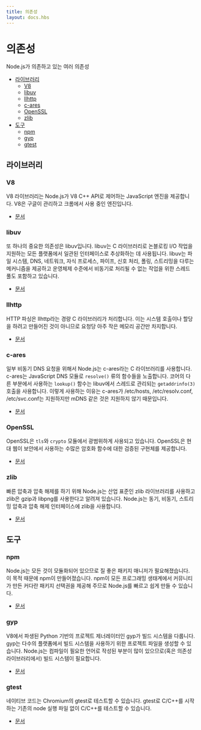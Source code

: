 ```yaml
---
title: 의존성
layout: docs.hbs
---
```


<!--
# Dependencies

There are several dependencies that Node.js relies on to work the way it does.

* [Libraries](#Libraries)
  * [V8](#V8)
  * [libuv](#libuv)
  * [llhttp](#llhttp)
  * [c-ares](#c-ares)
  * [OpenSSL](#OpenSSL)
  * [zlib](#zlib)
* [Tools](#Tools)
  * [npm](#npm)
  * [gyp](#gyp)
  * [gtest](#gtest)
-->

# 의존성

Node.js가 의존하고 있는 여러 의존성

* [라이브러리](#libraries)
  * [V8](#v8)
  * [libuv](#libuv)
  * [llhttp](#llhttp)
  * [c-ares](#c-ares)
  * [OpenSSL](#openssl)
  * [zlib](#zlib)
* [도구](#tools)
  * [npm](#npm)
  * [gyp](#gyp)
  * [gtest](#gtest)

<!--
## Libraries

### V8

The V8 library provides Node.js with a JavaScript engine, which Node.js
controls via the V8 C++ API. V8 is maintained by Google, for use in Chrome.

* [Documentation](https://v8docs.nodesource.com/)
-->

## <!--libraries-->라이브러리

### V8

V8 라이브러리는 Node.js가 V8 C++ API로 제어하는 JavaScript 엔진을 제공합니다.
V8은 구글이 관리하고 크롬에서 사용 중인 엔진입니다.

* [문서](https://v8docs.nodesource.com/)

<!--
### libuv

Another important dependency is libuv, a C library that is used to abstract
non-blocking I/O operations to a consistent interface across all supported
platforms. It provides mechanisms to handle file system, DNS, network, child
processes, pipes, signal handling, polling and streaming. It also includes a
thread pool for offloading work for some things that can't be done
asynchronously at the operating system level.

* [Documentation](http://docs.libuv.org/)
-->

### libuv

또 하나의 중요한 의존성은 libuv입니다. libuv는 C 라이브러리로 논블로킹 I/O 작업을 지원하는
모든 플랫폼에서 일관된 인터페이스로 추상화하는 데 사용됩니다. libuv는 파일 시스템, DNS, 네트워크,
자식 프로세스, 파이프, 신호 처리, 폴링, 스트리밍을 다루는 메커니즘을 제공하고 운영체제 수준에서
비동기로 처리될 수 없는 작업을 위한 스레드 풀도 포함하고 있습니다.

* [문서](http://docs.libuv.org/)

<!--
### llhttp

HTTP parsing is handled by a lightweight C library called llhttp. It is
designed to not make any syscalls or allocations, so it has a very small
per-request memory footprint.

* [Documentation](https://github.com/nodejs/llhttp)
-->

### llhttp

HTTP 파싱은 llhttp라는 경량 C 라이브러리가 처리합니다. 이는 시스템 호출이나 할당을 하려고
만들어진 것이 아니므로 요청당 아주 작은 메모리 공간만 차지합니다.

* [문서](https://github.com/nodejs/llhttp)

<!--
### c-ares

For some asynchronous DNS requests, Node.js uses a C library called c-ares.
It is exposed through the DNS module in JavaScript as the resolve() family of
functions. The lookup() function, which is what the rest of core uses, makes
use of threaded getaddrinfo(3) calls in libuv. The reason for this is that
c-ares supports /etc/hosts, /etc/resolv.conf and /etc/svc.conf, but not things
like mDNS.

* [Documentation](https://c-ares.haxx.se/docs.html)
-->

### c-ares

일부 비동기 DNS 요청을 위해서 Node.js는 c-ares라는 C 라이브러리를 사용합니다. c-ares는
JavaScript DNS 모듈로 `resolve()` 류의 함수들을 노출합니다. 코어의 다른 부분에서 사용하는
`lookup()` 함수는 libuv에서 스레드로 관리되는 `getaddrinfo(3)` 호출을 사용합니다. 이렇게 사용하는
이유는 c-ares가 /etc/hosts, /etc/resolv.conf, /etc/svc.conf는 지원하지만
mDNS 같은 것은 지원하지 않기 때문입니다.

* [문서](https://c-ares.haxx.se/docs.html)

<!--
### OpenSSL

OpenSSL is used extensively in both the `tls` and `crypto` modules. It provides
battle-tested implementations of many cryptographic functions that the modern
web relies on for security.

* [Documentation](https://www.openssl.org/docs/)
-->

### OpenSSL

OpenSSL은 `tls`와 `crypto` 모듈에서 광범위하게 사용되고 있습니다. OpenSSL은 현대 웹이
보안에서 사용하는 수많은 암호화 함수에 대한 검증된 구현체를 제공합니다.

* [문서](https://www.openssl.org/docs/)

<!--
### zlib

For fast compression and decompression, Node.js relies on the industry-standard
zlib library, also known for its use in gzip and libpng. Node.js uses zlib to
create sync, async and streaming compression and decompression interfaces.

* [Documentation](https://www.zlib.net/manual.html)
-->

### zlib

빠른 압축과 압축 해제를 하기 위해 Node.js는 산업 표준인 zlib 라이브러리를 사용하고 zlib은
gzip과 libpng를 사용한다고 알려져 있습니다. Node.js는 동기, 비동기, 스트리밍 압축과
압축 해제 인터페이스에 zlib을 사용합니다.

* [문서](https://www.zlib.net/manual.html)

<!--
## Tools

### npm

Node.js is all about modularity, and with that comes the need for a quality
package manager; for this purpose, npm was made. With npm comes the largest
selection of community-created packages of any programming ecosystem,
which makes building Node.js apps quick and easy.

* [Documentation](https://docs.npmjs.com/)
-->

## <!--tools-->도구

### npm

Node.js는 모든 것이 모듈화되어 있으므로 질 좋은 패키지 매니저가 필요해졌습니다. 이 목적 때문에
npm이 만들어졌습니다. npm이 모든 프로그래밍 생태계에서 커뮤니티가 만든 커다란 패키지 선택권을
제공해 주므로 Node.js를 빠르고 쉽게 만들 수 있습니다.

* [문서](https://docs.npmjs.com/)

<!--
### gyp

The build system is handled by gyp, a python-based project generator copied
from V8. It can generate project files for use with build systems across many
platforms. Node.js requires a build system because large parts of it — and its
dependencies — are written in languages that require compilation.

* [Documentation](https://gyp.gsrc.io/docs/UserDocumentation.md)
-->

### gyp

V8에서 파생된 Python 기반의 프로젝트 제너레이터인 gyp가 빌드 시스템을 다룹니다. gyp는 다수의
플랫폼에서 빌드 시스템을 사용하기 위한 프로젝트 파일을 생성할 수 있습니다. Node.js는 컴파일이
필요한 언어로 작성된 부분이 많이 있으므로(혹은 의존성 라이브러리에서) 빌드 시스템이 필요합니다.

* [문서](https://gyp.gsrc.io/docs/UserDocumentation.md)

<!--
### gtest

Native code can be tested using gtest, which is taken from Chromium. It allows
testing C/C++ without needing an existing node executable to bootstrap from.

* [Documentation](https://code.google.com/p/googletest/wiki/V1_7_Documentation)
-->

### gtest

네이티브 코드는 Chromium의 gtest로 테스트할 수 있습니다. gtest로 C/C++를 시작하는
기존의 node 실행 파일 없이 C/C++를 테스트할 수 있습니다.

* [문서](https://code.google.com/p/googletest/wiki/V1_7_Documentation)
